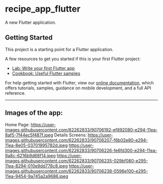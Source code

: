 # recipe_app_flutter

A new Flutter application.

## Getting Started

This project is a starting point for a Flutter application.

A few resources to get you started if this is your first Flutter project:

- [Lab: Write your first Flutter app](https://flutter.dev/docs/get-started/codelab)
- [Cookbook: Useful Flutter samples](https://flutter.dev/docs/cookbook)

For help getting started with Flutter, view our
[online documentation](https://flutter.dev/docs), which offers tutorials,
samples, guidance on mobile development, and a full API reference.

-------------------------------------------------------------------------------------
Images of the app:
-------------------
Home Page:
https://user-images.githubusercontent.com/62262833/90706192-ef892080-e294-11ea-8af5-7f44ec5f487f.jpeg
Details Screens:
https://user-images.githubusercontent.com/62262833/90706207-f6b02e80-e294-11ea-8e05-03701995782d.jpeg
https://user-images.githubusercontent.com/62262833/90706226-fe6fd300-e294-11ea-9a8c-6216b9d68f14.jpeg
https://user-images.githubusercontent.com/62262833/90706235-029bf080-e295-11ea-8294-010e9dd778c8.jpeg
https://user-images.githubusercontent.com/62262833/90706238-0596e100-e295-11ea-9454-9a745a2a9686.jpeg
